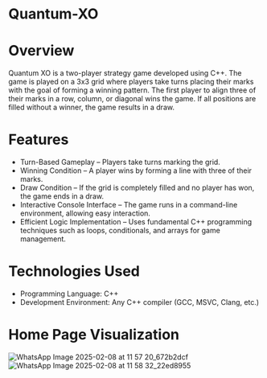 # Quantum-XO
# Overview
Quantum XO is a two-player strategy game developed using C++. The game is played on a 3x3 grid where players take turns placing their marks with the goal of forming a winning pattern. The first player to align three of their marks in a row, column, or diagonal wins the game. If all positions are filled without a winner, the game results in a draw.
# Features
- Turn-Based Gameplay – Players take turns marking the grid.
- Winning Condition – A player wins by forming a line with three of their marks.
- Draw Condition – If the grid is completely filled and no player has won, the game ends in a draw.
- Interactive Console Interface – The game runs in a command-line environment, allowing easy interaction.
- Efficient Logic Implementation – Uses fundamental C++ programming techniques such as loops, conditionals, and arrays for game management.
# Technologies Used
- Programming Language: C++
- Development Environment: Any C++ compiler (GCC, MSVC, Clang, etc.)
# Home Page Visualization 
![WhatsApp Image 2025-02-08 at 11 57 20_672b2dcf](https://github.com/user-attachments/assets/1fe1e50d-c56f-468d-8d22-efe48ffaa449)
![WhatsApp Image 2025-02-08 at 11 58 32_22ed8955](https://github.com/user-attachments/assets/785e35f8-812e-4b7f-ba38-07b75c9ba2d7)

